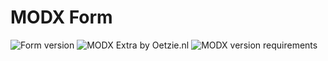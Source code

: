 # MODX Form
![Form version](https://img.shields.io/badge/version-1.3.0-blue.svg) ![MODX Extra by Oetzie.nl](https://img.shields.io/badge/checked%20by-oetzie-blue.svg) ![MODX version requirements](https://img.shields.io/badge/modx%20version%20requirement-2.4%2B-brightgreen.svg)
